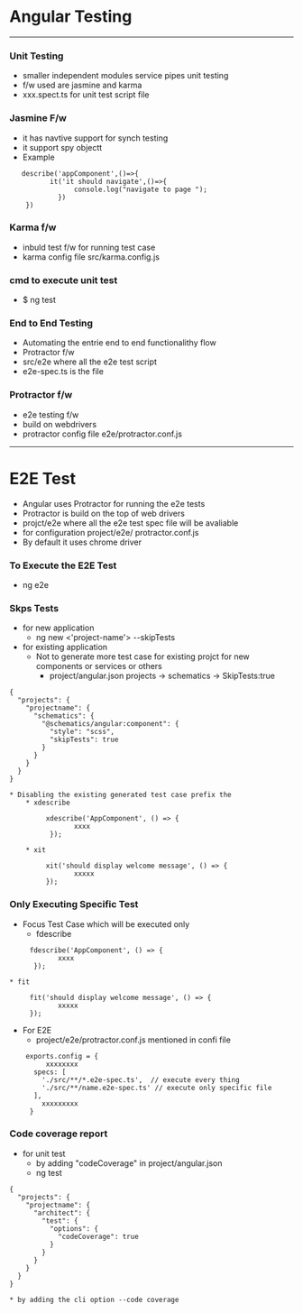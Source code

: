 # Angular Testing 
--- 

### Unit Testing 
* smaller independent modules service pipes unit testing 
* f/w used are jasmine and karma 
* xxx.spect.ts for unit test script file 

### Jasmine F/w 
* it has navtive support for synch testing 
* it support spy objectt 
* Example 
```
   describe('appComponent',()=>{
   	      it('it should navigate',()=>{
   	      	    console.log("navigate to page ");
   	      	})
   	})
```

### Karma f/w 
* inbuld test f/w for running test case
* karma config file src/karma.config.js 

### cmd to execute unit test 
* $ ng test 


### End to End Testing 
* Automating the entrie end to end functionalithy flow 
* Protractor f/w 
* src/e2e where all the e2e test script 
* e2e-spec.ts is the file 

### Protractor f/w 
* e2e testing f/w 
* build on webdrivers 
* protractor config file e2e/protractor.conf.js 


----

# E2E Test 

* Angular uses Protractor for running the e2e tests 
* Protractor is build on the top of web drivers 
* projct/e2e where all the e2e test spec file will be avaliable 
* for configuration project/e2e/ protractor.conf.js 
* By default it uses chrome driver 

### To Execute the E2E Test 
* ng e2e 

### Skps Tests 
* for new application 
	* ng new <'project-name'> --skipTests
* for existing application 
	* Not to generate more test case for existing projct for new components or services or others 
		* project/angular.json projects -> schematics -> SkipTests:true

```
{
  "projects": {
    "projectname": {
      "schematics": {
        "@schematics/angular:component": {
          "style": "scss",
          "skipTests": true
        }
      }
    }
  }
}

```

	* Disabling the existing generated test case prefix the 
		* xdescribe 

```
		 xdescribe('AppComponent', () => {
                xxxx
          });
```
		
		* xit 
```
         xit('should display welcome message', () => {
                xxxxx
		 });
 ```

### Only Executing Specific Test 
* Focus Test Case which will be executed only 
	* fdescribe 
```
	 fdescribe('AppComponent', () => {
            xxxx
      });
```
	
	* fit 

```
     fit('should display welcome message', () => {
            xxxxx
	 });
```
* For E2E 
	* project/e2e/protractor.conf.js mentioned in confi file 
```
	exports.config = {
         xxxxxxxx
	  specs: [
	    './src/**/*.e2e-spec.ts',  // execute every thing 
	    './src/**/name.e2e-spec.ts' // execute only specific file 
	  ],
	    xxxxxxxxx
	 }
```

### Code coverage report 
* for unit test 
	* by adding "codeCoverage" in project/angular.json
	* ng test 
```
{
  "projects": {
    "projectname": {
      "architect": {
        "test": {
          "options": {
            "codeCoverage": true
          }
        }
      }
    }
  }
}
```
    * by adding the cli option --code coverage 
